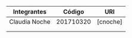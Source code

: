 |Integrantes|Código|URI|
|-----------|------|---|
|Claudia Noche|201710320|[cnoche]
|||[]()
|||[]()
